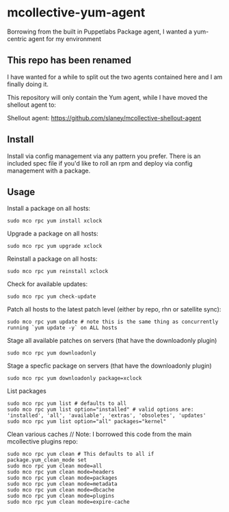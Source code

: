 # mcollective-yum-agent

Borrowing from the built in Puppetlabs Package agent, I wanted a yum-centric agent for my environment

##  This repo has been renamed 

I have wanted for a while to split out the two agents contained here and I am finally doing it.

This repository will only contain the Yum agent, while I have moved the shellout agent to:

  Shellout agent: https://github.com/slaney/mcollective-shellout-agent

## Install

Install via config management via any pattern you prefer.  There is an included spec file if you'd like to roll an rpm and deploy via config management with a package.

## Usage

Install a package on all hosts:

    sudo mco rpc yum install xclock

Upgrade a package on all hosts:

    sudo mco rpc yum upgrade xclock

Reinstall a package on all hosts:

    sudo mco rpc yum reinstall xclock

Check for available updates:

    sudo mco rpc yum check-update

Patch all hosts to the latest patch level (either by repo, rhn or satellite sync):

    sudo mco rpc yum update # note this is the same thing as concurrently running `yum update -y` on ALL hosts 

Stage all available patches on servers (that have the downloadonly plugin)

    sudo mco rpc yum downloadonly

Stage a specfic package on servers (that have the downloadonly plugin)

    sudo mco rpc yum downloadonly package=xclock

List packages
  
    sudo mco rpc yum list # defaults to all
    sudo mco rpc yum list option="installed" # valid options are: 'installed', 'all', 'available', 'extras', 'obsoletes', 'updates'
    sudo mco rpc yum list option="all" packages="kernel"

Clean various caches // Note: I borrowed this code from the main mcollective plugins repo:

    sudo mco rpc yum clean # This defaults to all if package.yum_clean_mode set
    sudo mco rpc yum clean mode=all
    sudo mco rpc yum clean mode=headers
    sudo mco rpc yum clean mode=packages
    sudo mco rpc yum clean mode=metadata
    sudo mco rpc yum clean mode=dbcache
    sudo mco rpc yum clean mode=plugins
    sudo mco rpc yum clean mode=expire-cache
